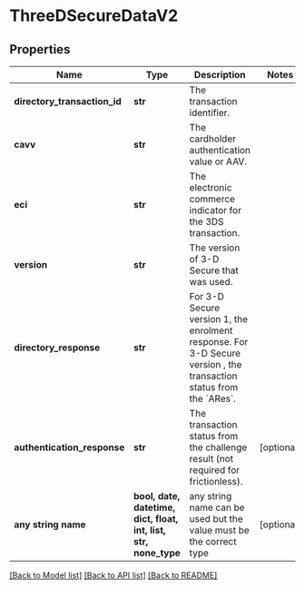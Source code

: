 # ThreeDSecureDataV2


## Properties
Name | Type | Description | Notes
------------ | ------------- | ------------- | -------------
**directory_transaction_id** | **str** | The transaction identifier. | 
**cavv** | **str** | The cardholder authentication value or AAV. | 
**eci** | **str** | The electronic commerce indicator for the 3DS transaction. | 
**version** | **str** | The version of 3-D Secure that was used. | 
**directory_response** | **str** | For 3-D Secure version 1, the enrolment response. For 3-D Secure version , the transaction status from the &#x60;ARes&#x60;. | 
**authentication_response** | **str** | The transaction status from the challenge result (not required for frictionless). | [optional] 
**any string name** | **bool, date, datetime, dict, float, int, list, str, none_type** | any string name can be used but the value must be the correct type | [optional]

[[Back to Model list]](../README.md#documentation-for-models) [[Back to API list]](../README.md#documentation-for-api-endpoints) [[Back to README]](../README.md)



